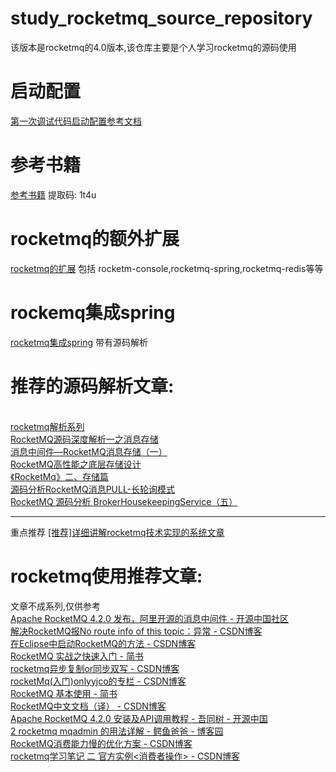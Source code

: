 # study_rocketmq_source_repository
该版本是rocketmq的4.0版本,该仓库主要是个人学习rocketmq的源码使用

# 启动配置
<a href="https://github.com/wulin-challenge/wulin_java_resources_repository/tree/master/java%E6%96%87%E6%A1%A3%E8%B5%84%E6%96%99/%E4%B8%AD%E9%97%B4%E4%BB%B6/rocketmq">第一次调试代码启动配置参考文档</a>

# 参考书籍
<a href="https://pan.baidu.com/s/1XaoZ1YnugFi96I6ybLMUJQ">参考书籍</a>
提取码: 1t4u

# rocketmq的额外扩展
<a href="https://github.com/wulin-challenge/rocketmq-externals">rocketmq的扩展</a>
包括 rocketm-console,rocketmq-spring,rocketmq-redis等等

# rockemq集成spring
<a href="https://github.com/wulin-challenge/rocketmq-spring">rocketmq集成spring</a>
带有源码解析

# 推荐的源码解析文章:
<br/><a href="https://www.jianshu.com/u/c5a57f135f4d">rocketmq解析系列</a>
<br/><a href="https://blog.csdn.net/killuazoldyck/article/details/76775397">RocketMQ源码深度解析一之消息存储</a>
<br/><a href="https://www.jianshu.com/p/b73fdd893f98">消息中间件—RocketMQ消息存储（一）</a>
<br/><a href="https://blog.csdn.net/weixin_43267521/article/details/82825109">RocketMQ高性能之底层存储设计</a>
<br/><a href="https://blog.csdn.net/xxxxxx91116/article/details/50333161">《RocketMq》二、存储篇</a>
<br/><a href="https://blog.csdn.net/prestigeding/article/details/79357818">源码分析RocketMQ消息PULL-长轮询模式</a>
<br/><a href="https://blog.csdn.net/MakeContral/article/details/84982117">RocketMQ 源码分析 BrokerHousekeepingService（五）</a>

<hr/>
重点推荐
<a href="https://blog.csdn.net/prestigeding/column/info/20603">[推荐]详细讲解rocketmq技术实现的系统文章</a>

# rocketmq使用推荐文章:
文章不成系列,仅供参考
<br/><a href="https://www.oschina.net/news/91655/apache-rocketmq-4-2-0-released">Apache RocketMQ 4.2.0 发布，阿里开源的消息中间件 - 开源中国社区</a>
<br/><a href="https://blog.csdn.net/zknxx/article/details/52987216">解决RocketMQ报No route info of this topic：异常 - CSDN博客</a>
<br/><a href="https://blog.csdn.net/meilong_whpu/article/details/72152668">在Eclipse中启动RocketMQ的方法 - CSDN博客</a>
<br/><a href="https://www.jianshu.com/p/824066d70da8">RocketMQ 实战之快速入门 - 简书</a>
<br/><a href="https://blog.csdn.net/zengxiaosen/article/details/78896820">rocketmq异步复制or同步双写 - CSDN博客</a>
<br/><a href="https://blog.csdn.net/yangjiachang1203/article/category/6341544">rocketMq(入门)onlyyjco的专栏 - CSDN博客</a>
<br/><a href="https://www.jianshu.com/p/eec1104dcd4f">RocketMQ 基本使用 - 简书</a>
<br/><a href="https://blog.csdn.net/chenaima1314/article/details/79202315">RocketMQ中文文档（译） - CSDN博客</a>
<br/><a href="https://my.oschina.net/buru1kan/blog/1806173">Apache RocketMQ 4.2.0 安装及API调用教程 - 吾同树 - 开源中国</a>
<br/><a href="https://www.cnblogs.com/zyguo/p/4962425.html">2 rocketmq mqadmin 的用法详解 - 鳄鱼爸爸 - 博客园</a>
<br/><a href="https://blog.csdn.net/weixin_41098980/article/details/79886312">RocketMQ消费能力慢的优化方案 - CSDN博客</a>
<br/><a href="https://blog.csdn.net/akfly/article/details/53411808">rocketmq学习笔记 二 官方实例<消费者操作> - CSDN博客</a>
